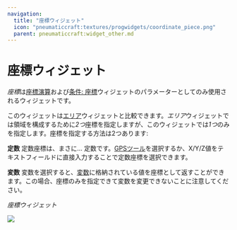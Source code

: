 ```yaml
---
navigation:
  title: "座標ウィジェット"
  icon: "pneumaticcraft:textures/progwidgets/coordinate_piece.png"
  parent: pneumaticcraft:widget_other.md
---
```


# 座標ウィジェット

*座標*は[座標演算](./coordinate_operator.md)および[条件: 座標](./condition_coordinate.md)ウィジェットのパラメーターとしてのみ使用されるウィジェットです。

このウィジェットは[エリア](./area.md)ウィジェットと比較できます。*エリア*ウィジェットでは領域を構成するために*2つ*座標を指定しますが、このウィジェットでは*1つ*のみを指定します。座標を指定する方法は2つあります:

**定数**
定数座標は、まさに... 定数です。[GPSツール](../tools/gps_tool.md)を選択するか、X/Y/Z値をテキストフィールドに直接入力することで定数座標を選択できます。

**変数**
変数を選択すると、[変数](./variables.md)に格納されている値を座標として返すことができます。この場合、座標のみを指定できて変数を変更できないことに注意してください。

*座標ウィジェット*

![](coordinate_piece.png)

